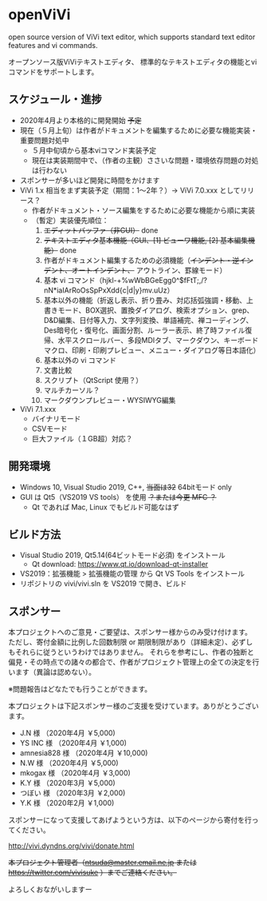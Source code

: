 # openViVi
open source version of ViVi text editor, which supports standard text editor features and vi commands.

オープンソース版ViViテキストエディタ、
標準的なテキストエディタの機能とviコマンドをサポートします。

## スケジュール・進捗
- 2020年4月より本格的に開発開始 ~~予定~~
- 現在（５月上旬）は作者がドキュメントを編集するために必要な機能実装・重要問題対処中
  - ５月中旬頃から基本viコマンド実装予定
  - 現在は実装期間中で、（作者の主観）ささいな問題・環境依存問題の対処は行わない
- スポンサーが多いほど開発に時間をかけます
- ViVi 1.x 相当をまず実装予定（期間：1～2年？）→ ViVi 7.0.xxx としてリリース？
  - 作者がドキュメント・ソース編集をするために必要な機能から順に実装
  - （暫定）実装優先順位：
    1. ~~エディットバッファ（非GUI）~~ done
    1. ~~テキストエディタ基本機能（GUI、[1] ビューワ機能, [2] 基本編集機能）~~ done
    1. 作者がドキュメント編集するための必須機能（~~インデント・逆インデント、オートインデント、~~ アウトライン、罫線モード）
    1. 基本 vi コマンド（hjkl-+%wWbBGeEgg0^$fFtT;,/?nN*iaIArRoOsSpPxXdd{c|d|y}mv.uUz）
    1. 基本以外の機能（折返し表示、折り畳み、対応括弧強調・移動、上書きモード、BOX選択、置換ダイアログ、検索オプション、grep、 D&D編集、日付等入力、文字列変換、単語補完、禅コーディング、Des暗号化・復号化、画面分割、ルーラー表示、終了時ファイル復帰、水平スクロールバー、多段MDIタブ、マークダウン、キーボードマクロ、印刷・印刷プレビュー、メニュー・ダイアログ等日本語化）
    1. 基本以外の vi コマンド
    1. 文書比較
    1. スクリプト（QtScript 使用？）
    1. マルチカーソル？
    1. マークダウンプレビュー・WYSIWYG編集
- ViVi 7.1.xxx
  - バイナリモード
  - CSVモード
  - 巨大ファイル（１GB超）対応？

## 開発環境
- Windows 10, Visual Studio 2019, C++, ~~当面は32~~ 64bitモード only
- GUI は Qt5（VS2019 VS tools） を使用   ~~？または今更 MFC ？~~
  - Qt であれば Mac, Linux でもビルド可能なはず
  
## ビルド方法
- Visual Studio 2019, Qt5.14(64ビットモード必須) をインストール
  - Qt download: https://www.qt.io/download-qt-installer
- VS2019：拡張機能 > 拡張機能の管理 から Qt VS Tools をインストール
- リポジトリの vivi/vivi.sln を VS2019 で開き、ビルド

## スポンサー
本プロジェクトへのご意見・ご要望は、スポンサー様からのみ受け付けます。
ただし、寄付金額に比例した回数制限 or 期限制限があり（詳細未定）、必ずしもそれらに従うというわけではありません。
それらを参考にし、作者の独断と偏見・その時点での諸々の都合で、作者がプロジェクト管理上の全ての決定を行います（異論は認めない）。

※問題報告はどなたでも行うことができます。

本プロジェクトは下記スポンサー様のご支援を受けています。ありがとうございます。
- J.N 様 （2020年4月 ￥5,000)
- YS INC 様 （2020年4月 ￥1,000)
- amnesia828 様 （2020年4月 ￥10,000)
- N.W 様 （2020年4月 ￥5,000)
- mkogax 様 （2020年4月 ￥3,000)
- K.Y 様 （2020年3月 ￥5,000)
- つぼい 様 （2020年3月 ￥2,000)
- Y.K 様 （2020年2月 ￥1,000)

スポンサーになって支援してあげようという方は、以下のページから寄付を行ってください。

http://vivi.dyndns.org/vivi/donate.html

~~本プロジェクト管理者（ntsuda@master.email.ne.jp または https://twitter.com/vivisuke ）までご連絡ください。~~

よろしくおながいしますー
